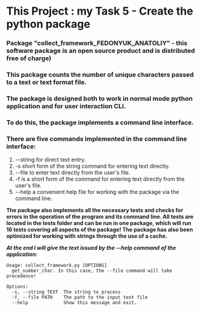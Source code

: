 # This Project : my Task 5 - Create the python package

### Package "collect_framework_FEDONYUK_ANATOLIY" - this software package is an open source product and is distributed free of charge) 

### This package counts the number of unique characters passed to a text or text format file.
### The package is designed both to work in normal mode python application and for user interaction CLI. 
### To do this, the package implements a command line interface.

### There are five commands implemented in the command line interface:
1. --string <your text> for direct text entry.
2. -s <your text> short form of the string command for entering text directly.
3. --file <path to file> to enter text directly from the user's file.
4. -f <path to file> is a short form of the command for entering text directly from the user's file.
5. --help a convenient help file for working with the package via the command line.

**The package also implements all the necessary tests and checks for errors in the operation of the program and its command line. All tests are located in the tests folder and can be run in one package, which will run 16 tests covering all aspects of the package!
The package has also been optimized for working with strings through the use of a cache.**

***At the end I will give the text issued by the --help command of the application:***
```
Usage: collect_framework.py [OPTIONS]
  get_number_char. In this case, the --file command will take precedence!

Options:
  -s, --string TEXT  The string to process
  -f, --file PATH    The path to the input text file
  --help             Show this message and exit.
```